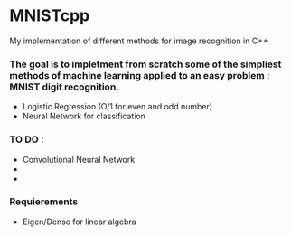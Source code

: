 # MNISTcpp

My implementation of different methods for image recognition in C++ 

### The goal is to impletment from scratch some of the simpliest methods of machine learning applied to an easy problem : MNIST digit recognition.

- Logistic Regression (O/1 for even and odd number) 
- Neural Network for classification 

### TO DO : 

- Convolutional Neural Network 
- 
- 

### Requierements

- Eigen/Dense for linear algebra


